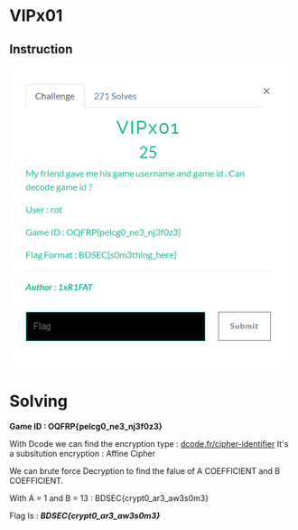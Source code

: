 # VIPx01

## Instruction
![Instruction](Instruction.png)

# Solving

**Game ID : OQFRP{pelcg0_ne3_nj3f0z3}**

With Dcode we can find the encryption type : [dcode.fr/cipher-identifier](https://www.dcode.fr/cipher-identifier)
It's a subsitution encryption : Affine Cipher

We can brute force Decryption to find the falue of A COEFFICIENT and B COEFFICIENT.  

With A = 1 and B = 13 : BDSEC{crypt0_ar3_aw3s0m3}  


Flag Is : **_BDSEC{crypt0_ar3_aw3s0m3}_**
